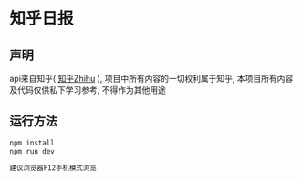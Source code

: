 # 知乎日报

## 声明
api来自知乎( [知乎Zhihu](http://www.zhihu.com/) ), 项目中所有内容的一切权利属于知乎, 本项目所有内容及代码仅供私下学习参考, 不得作为其他用途

## 运行方法

``` bash
npm install
npm run dev

建议浏览器F12手机模式浏览
```